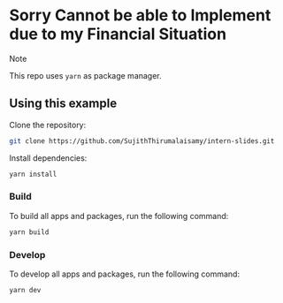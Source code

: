 # Sorry Cannot be able to Implement due to my Financial Situation

> [!NOTE]
> This repo uses `yarn` as package manager.

## Using this example

Clone the repository:

```sh
git clone https://github.com/SujithThirumalaisamy/intern-slides.git
```

Install dependencies:

```sh
yarn install
```

### Build

To build all apps and packages, run the following command:

```sh
yarn build
```

### Develop

To develop all apps and packages, run the following command:

```sh
yarn dev
```
